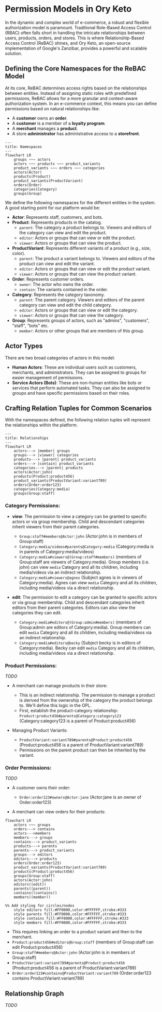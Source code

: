 # Permission Models in Ory Keto

In the dynamic and complex world of e-commerce, a robust and flexible authorization model is paramount. Traditional Role-Based 
Access Control (RBAC) often falls short in handling the intricate relationships between users, products, orders, and stores. 
This is where Relationship-Based Access Control (ReBAC) shines, and Ory Keto, an open-source implementation of Google's Zanzibar, 
provides a powerful and scalable solution. 

## Defining the Core Namespaces for the ReBAC Model

At its core, ReBAC determines access rights based on the relationships between entities. Instead of assigning static 
roles with predefined permissions, ReBAC allows for a more granular and context-aware authorization system. 
In an e-commerce context, this means you can define permissions based on natural relationships like:

- A **customer** owns an **order**.
- A **customer** is a member of a **loyalty program**.
- A **merchant** manages a **product**.
- A store **administrator** has administrative access to a **storefront**.

```mermaid
---
title: Namespaces
---
flowchart LR
    groups ~~~ actors
    actors ~~~ products ~~~ product_variants
    product_variants ~~~ orders ~~~ categories
    actors(Actor)
    products(Product)
    product_variants(ProductVariant)
    orders(Order)
    categories(Category)
    groups(Group)
```

We define the following namespaces for the different entities in the system. A good starting point for our platform would be:

- **Actor**: Represents staff, customers, and bots.
- **Product**: Represents products in the catalog.
  - `parent`: The category a product belongs to. Viewers and editors of the category can view and edit the product.
  - `editor`: Actors or groups that can view or edit the product.
  - `viewer`: Actors or groups that can view the product.
- **ProductVariant**: Represents different variants of a product (e.g., size, color).
  - `parent`: The product a variant belongs to. Viewers and editors of the product can view and edit the variant.
  - `editor`: Actors or groups that can view or edit the product variant.
  - `viewer`: Actors or groups that can view the product variant.
- **Order**: Represents customer orders.
  - `owner`: The actor who owns the order.
  - `contain`: The variants contained in the order.
- **Category**: Represents the category taxonomy.
  - `parent`: The parent category. Viewers and editors of the parent category can view and edit the child category.
  - `editor`: Actors or groups that can view or edit the category.
  - `viewer`: Actors or groups that can view the category.
- **Group**: Represents groups of actors, such as "admins", "customers", "staff", "bots" etc.
  - `member`: Actors or other groups that are members of this group.

## Actor Types

There are two broad categories of actors in this model:

- **Human Actors**: These are individual users such as customers, merchants, and administrators. They can be assigned to groups for easier management of permissions.
- **Service Actors (Bots)**: These are non-human entities like bots or services that perform automated tasks. They can also be assigned to groups and have specific permissions based on their roles.

## Crafting Relation Tuples for Common Scenarios

With the namespaces defined, the following relation tuples will represent the relationships within the platform.

```mermaid
---
title: Relationships
---
flowchart LR
    actors---> |member| groups
    groups---> |viewer| categories
    products---> |parent| product_variants
    orders---> |contain| product_variants
    categories---> |parent| products
    actors(Actor:john)
    products(Product:product456)
    product_variants(ProductVariant:variant789)
    orders(Order:order123)
    categories(Category:media)
    groups(Group:staff)
```

### Category Permissions:

- **view**:
  The permission to view a category can be granted to specific actors or via group membership.
  Child and descendant categories inherit viewers from their parent categories.

  - `Group:staff#members@Actor:john` (Actor:john is in members of Group:staff)
  - `Category:media/videos#parents@Category:media` (Category:media is in parents of Category:media/videos)
  - `Category:media#viewers@(Group:staff#members)` (members of Group:staff are viewers of Category:media). 
     Group members (i.e. john) can view `media` Category and all its children, including media/videos via an indirect relationship.
  - `Category:media#viewers@agnes` (Subject agnes is in viewers of Category:media). 
     Agnes can view `media` Category and all its children, including media/videos via a direct relationship.
- **edit**:
  The permission to edit a category can be granted to specific actors or via group membership.
  Child and descendant categories inherit editors from their parent categories. Editors can also view the categories they can edit.

  - `Category:media#editors@(Group:admin#members)` (members of Group:admin are editors of Category:media). 
    Group members can edit `media` Category and all its children, including media/videos via an indirect relationship.
  - `Category:media#editors@becky` (Subject becky is in editors of Category:media). 
    Becky can edit `media` Category and all its children, including media/videos via a direct relationship.

### Product Permissions:

_TODO_
- A merchant can manage products in their store:
  - This is an indirect relationship. The permission to manage a product is derived from the ownership of the category the product belongs to. 
    We'll define this logic in the OPL.
  - First, establish the product-category relationship: `Product:product456#parents@Category:category123` (Category:category123 is a parent of Product:product456)

- Managing Product Variants:
  - `ProductVariant:variant789#parents@Product:product456` (Product:product456 is a parent of ProductVariant:variant789)
  - Permissions on the parent product can then be inherited by the variant.

### Order Permissions:

_TODO_
- A customer owns their order:
  - `Order:order123#owners@Actor:jane` (Actor:jane is an owner of Order:order123)
  
- A merchant can view orders for their products:

```mermaid
flowchart LR
    actors ~~~ groups
    orders---> contains
    actors--->members
    members---> groups
    contains---> product_variants
    products---> parents
    parents---> product_variants
    groups---> editors
    editors---> products
    orders(Order:order123)
    product_variants(ProductVariant:variant789)
    products(Product:product456)
    groups(Group:staff)
    actors(Actor:john)
    editors((edit))
    parents((parent))
    contains((contains))
    members((member))

%% Add styling for circles/nodes
    style editors fill:#FF0000,color:#FFFFFF,stroke:#333
    style parents fill:#FF0000,color:#FFFFFF,stroke:#333
    style contains fill:#FF0000,color:#FFFFFF,stroke:#333
    style members fill:#FF0000,color:#FFFFFF,stroke:#333
```

  - This requires linking an order to a product variant and then to the merchant.
  - `Product:product456#editors@Group:staff` (members of Group:staff can edit Product:product456)
  - `Group:staff#members@Actor:john` (Actor:john is in members of Group:staff)
  - `ProductVariant:variant789#parents@Product:product456` (Product:product456 is a parent of ProductVariant:variant789)
  - `Order:order123#contains@ProductVariant:variant789` (Order:order123 contains ProductVariant:variant789)

## Relationship Graph

_TODO_
